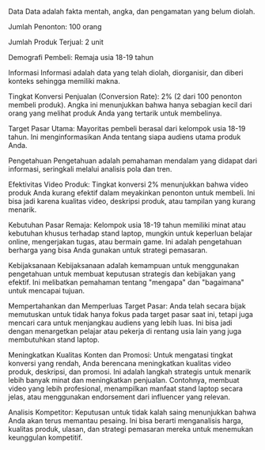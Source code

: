 Data
Data adalah fakta mentah, angka, dan pengamatan yang belum diolah.

Jumlah Penonton: 100 orang

Jumlah Produk Terjual: 2 unit

Demografi Pembeli: Remaja usia 18-19 tahun

Informasi
Informasi adalah data yang telah diolah, diorganisir, dan diberi konteks sehingga memiliki makna.

Tingkat Konversi Penjualan (Conversion Rate): 2% (2 dari 100 penonton membeli produk). Angka ini menunjukkan bahwa hanya sebagian kecil dari orang yang melihat produk Anda yang tertarik untuk membelinya.

Target Pasar Utama: Mayoritas pembeli berasal dari kelompok usia 18-19 tahun. Ini menginformasikan Anda tentang siapa audiens utama produk Anda.

Pengetahuan
Pengetahuan adalah pemahaman mendalam yang didapat dari informasi, seringkali melalui analisis pola dan tren.

Efektivitas Video Produk: Tingkat konversi 2% menunjukkan bahwa video produk Anda kurang efektif dalam meyakinkan penonton untuk membeli. Ini bisa jadi karena kualitas video, deskripsi produk, atau tampilan yang kurang menarik.

Kebutuhan Pasar Remaja: Kelompok usia 18-19 tahun memiliki minat atau kebutuhan khusus terhadap stand laptop, mungkin untuk keperluan belajar online, mengerjakan tugas, atau bermain game. Ini adalah pengetahuan berharga yang bisa Anda gunakan untuk strategi pemasaran.

Kebijaksanaan
Kebijaksanaan adalah kemampuan untuk menggunakan pengetahuan untuk membuat keputusan strategis dan kebijakan yang efektif. Ini melibatkan pemahaman tentang "mengapa" dan "bagaimana" untuk mencapai tujuan.

Mempertahankan dan Memperluas Target Pasar: Anda telah secara bijak memutuskan untuk tidak hanya fokus pada target pasar saat ini, tetapi juga mencari cara untuk menjangkau audiens yang lebih luas. Ini bisa jadi dengan menargetkan pelajar atau pekerja di rentang usia lain yang juga membutuhkan stand laptop.

Meningkatkan Kualitas Konten dan Promosi: Untuk mengatasi tingkat konversi yang rendah, Anda berencana meningkatkan kualitas video produk, deskripsi, dan promosi. Ini adalah langkah strategis untuk menarik lebih banyak minat dan meningkatkan penjualan. Contohnya, membuat video yang lebih profesional, menampilkan manfaat stand laptop secara jelas, atau menggunakan endorsement dari influencer yang relevan.

Analisis Kompetitor: Keputusan untuk tidak kalah saing menunjukkan bahwa Anda akan terus memantau pesaing. Ini bisa berarti menganalisis harga, kualitas produk, ulasan, dan strategi pemasaran mereka untuk menemukan keunggulan kompetitif.
